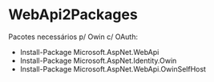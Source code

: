 # WebApi2Packages
Pacotes necessários p/ Owin c/ OAuth:

<ul>
  <li>
Install-Package Microsoft.AspNet.WebApi
  </li>
  <li>
Install-Package Microsoft.AspNet.Identity.Owin
  </li>
  <li>
Install-Package Microsoft.AspNet.WebApi.OwinSelfHost
  </li>
  </ul>
